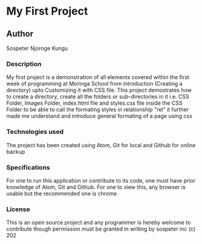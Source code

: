 # My First Project

## Author
   Sospeter Njoroge Kungu

### Description
  My first project is a demonstration of all elements covered within the first week of programming at Moringa School from introduction (Creating a directory) upto Customizing it with CSS file. This project demostrates how to create a directory, create all the folders or sub-directories in it i.e. CSS Folder, Images Folder, index.html file and styles.css file inside the CSS Folder to be able to call the formating styles in relationship "rel" it further made me understand and introduce general formating of a page using css

### Technologies used
  The project has been created using Atom, Git for local and Github for online backup

### Specifications
  For one to run this application or contribute to its code, one must have prior knowledge of Atom, Git and Github.
  For one to view this, any browser is usable but the recommended one is chrome

### License
  This is an open source project and any programmer is hereby welcome to contribute though permission must be granted in writing by sospeter inc (c) 202
